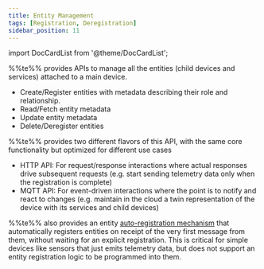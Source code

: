```yaml
---
title: Entity Management
tags: [Registration, Deregistration]
sidebar_position: 11
---
```


import DocCardList from '@theme/DocCardList';

%%te%% provides APIs to manage all the entities (child devices and services) attached to a main device.
- Create/Register entities with metadata describing their role and relationship.
- Read/Fetch entity metadata
- Update entity metadata
- Delete/Deregister entities

%%te%% provides two different flavors of this API, with the same core functionality but optimized for different use cases
- HTTP API: For request/response interactions where actual responses drive subsequent requests (e.g. start sending telemetry data only when the registration is complete)
- MQTT API: For event-driven interactions where the point is to notify and react to changes (e.g. maintain in the cloud a twin representation of the device with its services and child devices) 

%%te%% also provides an entity [auto-registration mechanism](./auto-registration.md) that automatically registers entities
on receipt of the very first message from them, without waiting for an explicit registration.
This is critical for simple devices like sensors that just emits telemetry data,
but does not support an entity registration logic to be programmed into them.

<DocCardList />
